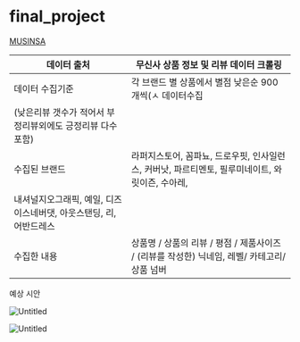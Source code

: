# final_project



[MUSINSA](https://www.musinsa.com/app/)

| 데이터 출처  |  무신사 상품 정보 및 리뷰 데이터 크롤링 |
| --- | --- |
| 데이터 수집기준 | 각 브랜드 별  상품에서  별점 낮은순  900개씩(ㅅ  데이터수집
(낮은리뷰 갯수가 적어서 부정리뷰외에도 긍정리뷰 다수포함) |
| 수집된 브랜드 | 라퍼지스토어, 꼼파뇨, 드로우핏, 인사일런스, 커버낫, 파르티멘토, 필루미네이트, 와릿이즌, 수아레,
내셔널지오그래픽, 예일, 디즈이스네버댓, 아웃스탠딩, 리, 어반드레스 |
| 수집한 내용  | 상품명 / 상품의 리뷰 /  평점 /  제품사이즈 / (리뷰를 작성한) 닉네임, 레벨/ 카테고리/상품 넘버  |

예상 시안

![Untitled](https://s3-us-west-2.amazonaws.com/secure.notion-static.com/6b20e5fe-507f-4427-b861-5697fb9f331b/예상시안2.png)

![Untitled](https://s3-us-west-2.amazonaws.com/secure.notion-static.com/1f2787d6-314f-4051-ad32-b6f66c46047f/예상시안1.png)
